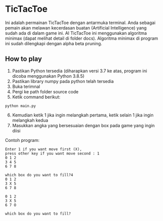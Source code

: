 # TicTacToe
Ini adalah permainan TicTacToe dengan antarmuka terminal. Anda sebagai pemain akan melawan kecerdasan buatan (Artificial Intelligence) yang sudah ada di dalam game ini. AI TicTacToe ini menggunakan algoritma minimax (dapat melihat detail di folder docs). Algoritma minimax di program ini sudah dilengkapi dengan alpha beta pruning.

## How to play
1. Pastikan Python tersedia (diharapkan versi 3.7 ke atas, program ini dicoba menggunakan Python 3.8.5)
2. Pastikan library numpy pada python telah tersedia
3. Buka terimnal
4. Pergi ke path folder source code
5. Ketik command berikut:

  `python main.py`

6. Kemudian ketik 1 jika ingin melangkah pertama, ketik selain 1 jika ingin melangkah kedua
8. Masukkan angka yang bersesuaian dengan box pada game yang ingin diisi

Contoh program:

```
Enter 1 if you want move first (X),
press other key if you want move second : 1
0 1 2
3 4 5
6 7 8

which box do you want to fill?4
0 1 2
3 X 5
6 7 8

0 1 2
3 X 5
6 7 O

which box do you want to fill?
```
